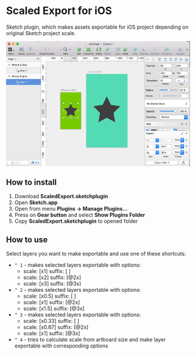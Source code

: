 # Scaled Export for iOS

Sketch plugin, which makes assets exportable for iOS project depending on original Sketch project scale.

![](ScaledExport.gif)

## How to install

1. Download **ScaledExport.sketchplugin**
2. Open **Sketch.app**
3. Open from menu **Plugins -> Manage Plugins...**
4. Press on **Gear button** and select **Show Plugins Folder**
5. Copy **ScaledExport.sketchplugin** to opened folder

## How to use

Select layers you want to make exportable and use one of these shortcuts:

* `^ 1` - makes selected layers exportable with options: 
	* scale: [x1] suffix: [ ]
	* scale: [x2] suffix: [@2x]
	* scale: [x3] suffix: [@3x]
* `^ 2` - makes selected layers exportable with options:
 	* scale: [x0.5] suffix: [ ]
	* scale: [x1] suffix: [@2x]
	* scale: [x1.5] suffix: [@3x]
* `^ 3` - makes selected layers exportable with options:
	* scale: [x0.33] suffix: [ ]
	* scale: [x0.67] suffix: [@2x]
	* scale: [x1] suffix: [@3x]
* `^ 4` - tries to calculate scale from artboard size and make layer exportable with corresponding options